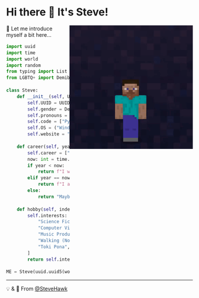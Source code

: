 # Hi there 👋 It's Steve!

<div>
  <img width="333" align="right" src="https://raw.githubusercontent.com/SteveHawk/SteveHawk/master/steve.gif">
  <!-- <img width="333" align="right" src="https://raw.githubusercontent.com/SteveHawk/SteveHawk/master/rick.gif"> -->
</div>

🐍 Let me introduce myself a bit here...

```python
import uuid
import time
import world
import random
from typing import List
from LGBTQ+ import Demiboy

class Steve:
    def __init__(self, UUID: uuid.UUID) -> None:
        self.UUID = UUID
        self.gender = Demiboy()
        self.pronouns = {"He", "Him"}
        self.code = ["Python", "Golang", "C/C++", "Java"]
        self.OS = ("Windows", "Linux", "Android")
        self.website = "https://stevehawk.tk"

    def career(self, year: int) -> str:
        self.career = ["Student", "CV Engineer"]
        now: int = time.localtime()[0]
        if year < now:
            return f"I was a {self.career[0]}."
        elif year == now:
            return f"I am a {self.career[1]} now."
        else:
            return "Maybe I'll become a musician in the future!"

    def hobby(self, index: int = random.randint(0, 69)) -> str:
        self.interests: List[str] = [
            "Science Fiction", "AI/Machine Learning", "Chemistry",
            "Computer Vision", "Computer Music", "Astronomy",
            "Music Production", "Software Defined Radio",
            "Walking (Not Running!)", "Japanese", "Origami",
            "Toki Pona", "Ping Pong", "Not Tetris 2"
        ]
        return self.interests[index % len(self.interests)]

ME = Steve(uuid.uuid5(world.UUID, "SteveHawk"))
```

---

💡 & 💖 From [@SteveHawk](https://github.com/SteveHawk)
